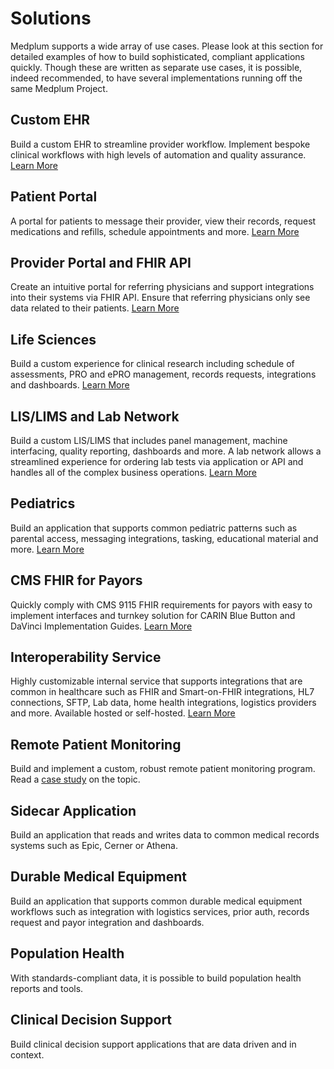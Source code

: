 # Solutions

Medplum supports a wide array of use cases. Please look at this section for detailed examples of how to build sophisticated, compliant applications quickly. Though these are written as separate use cases, it is possible, indeed recommended, to have several implementations running off the same Medplum Project.

## Custom EHR

Build a custom EHR to streamline provider workflow. Implement bespoke clinical workflows with high levels of automation and quality assurance. [Learn More](/solutions/custom-ehr)

## Patient Portal

A portal for patients to message their provider, view their records, request medications and refills, schedule appointments and more. [Learn More](/solutions/patient-portal)

## Provider Portal and FHIR API

Create an intuitive portal for referring physicians and support integrations into their systems via FHIR API. Ensure that referring physicians only see data related to their patients. [Learn More](/solutions/provider-portal)

## Life Sciences

Build a custom experience for clinical research including schedule of assessments, PRO and ePRO management, records requests, integrations and dashboards. [Learn More](/solutions/life-sciences)

## LIS/LIMS and Lab Network

Build a custom LIS/LIMS that includes panel management, machine interfacing, quality reporting, dashboards and more. A lab network allows a streamlined experience for ordering lab tests via application or API and handles all of the complex business operations. [Learn More](/solutions/lab)

## Pediatrics

Build an application that supports common pediatric patterns such as parental access, messaging integrations, tasking, educational material and more. [Learn More](/solutions/pediatrics)

## CMS FHIR for Payors

Quickly comply with CMS 9115 FHIR requirements for payors with easy to implement interfaces and turnkey solution for CARIN Blue Button and DaVinci Implementation Guides. [Learn More](/docs/compliance/cms-fhir)

## Interoperability Service

Highly customizable internal service that supports integrations that are common in healthcare such as FHIR and Smart-on-FHIR integrations, HL7 connections, SFTP, Lab data, home health integrations, logistics providers and more. Available hosted or self-hosted. [Learn More](/products/integration)

## Remote Patient Monitoring

Build and implement a custom, robust remote patient monitoring program. Read a [case study](/blog/codex-and-the-power-of-g10) on the topic.

## Sidecar Application

Build an application that reads and writes data to common medical records systems such as Epic, Cerner or Athena.

## Durable Medical Equipment

Build an application that supports common durable medical equipment workflows such as integration with logistics services, prior auth, records request and payor integration and dashboards.

## Population Health

With standards-compliant data, it is possible to build population health reports and tools.

## Clinical Decision Support

Build clinical decision support applications that are data driven and in context.
